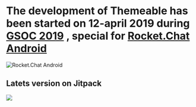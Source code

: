 # The development of **Themeable** has been started on 12-april 2019 during [GSOC 2019](http://summerofcode.withgoogle.com) , special for [Rocket.Chat Android](https://github.com/RocketChat/Rocket.Chat.Android)

![Rocket.Chat Android](https://raw.githubusercontent.com/RocketChat/Rocket.Chat.Artwork/master/Logos/logo-dark.svg?sanitize=true)


## Latets version on Jitpack
[![](https://jitpack.io/v/Adizbek/AndroidStarter.svg)](https://jitpack.io/#Adizbek/AndroidStarter)